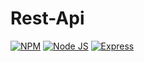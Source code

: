 # Rest-Api

[![NPM](https://img.shields.io/badge/npm-v6.9.0-brightgreen)]()
[![Node JS](https://img.shields.io/badge/node%20JS-v10.16.2-green)](https://nodejs.org/en/)
[![Express](https://img.shields.io/badge/Express-V4.17.1-lightgrey)](https://expressjs.com/)
